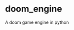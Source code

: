 # doom_engine

<!--
#groups
Rendering

#languages
Python

#frames and libs
Numba
Pygame

-->

A doom game engine in python
